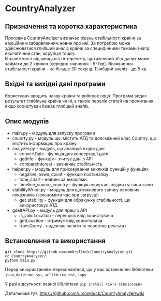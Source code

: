# CountryAnalyzer
## Призначення та коротка характеристика
Програма CountryAnalizer визначає рівень стабільності країни за емоційним забарвленням новин про неї. За потребою може здійснюватися глибший аналіз країни за специфічними темами (напр екологічний стан, корупція тощо).<br/>
В залежності від швидкості інтеренету, щотижневий збір даних може займати до 2 хвилин (середнє значення - 5-7хв). Визначення стабільності країни - не більше 30 секунд. Глибший аналіз - до 5 хв.
## Вхідні та вихідні дані програми
Користувач вводить назву країни та вибирає опції. Програма видає результат стабільна країна чи ні, а також перелік статей на прочитання, якщо користувач бажає глибший аналіз.
## Опис модулів
* main.py - модуль для запуску програми
* counrty.py - модуль що, містить АТД та допоміжний клас Country, що містить інформацію про країну.
* analyzer.py - модуль, що аналізує вхідні дані
  * convertDate - функція для конвертації дати
  * getInfo - функція - зчитує дані з АРІ
  * compareInterest - визначає стабільність
* helper.py - модуль для приховування викликів функцій у функціях
  * negative_news_count - функція постаналізу
  * tone_chart - новини за емоціями
  * timeline_source_country - функція повертає, звідки гуглили запит
* stabilityWriter.py - модуль для щотижневого запису основних показників (зекономити час при загрузці)
  * get_stability - функція для обрахунку стабільності, що використовує АТД
* gdeltAPI.py - модуль для праці з АРІ
  * is_validLocation - перевіряє ввід користувача
  * getLocation - отримує ввід користувача
  * transQuery - надсилає запити та повертає реультат
## Встановлення та використання
````
git clone https://github.com/umbrelluck/CountryAnalyzer.git
cd CountryAnalyzer/
python main.py
````
Перед використанням переконайтеся, що у вас встановлені бібліотеки ```json```, ```datetime```, `sys`, `urllib.request`, `copy`.

У разі відсутності певної бібліотеки `pip install <ім'я бібліотеки>`

Детальніше тут: https://github.com/umbrelluck/CountryAnalyzer/wiki
